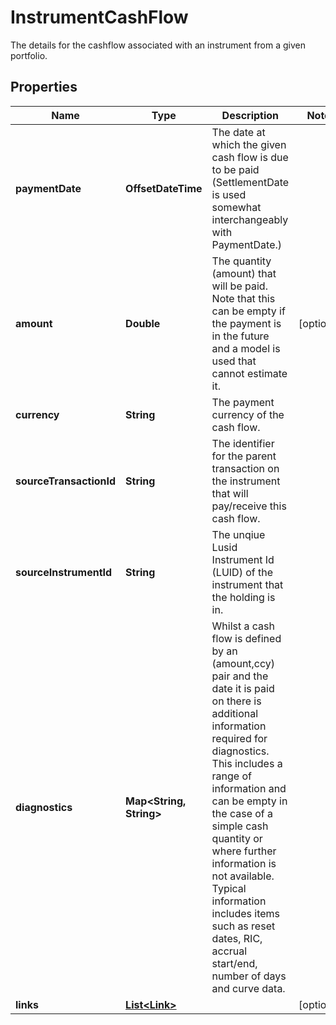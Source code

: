 

# InstrumentCashFlow

The details for the cashflow associated with an instrument from a given portfolio.

## Properties

Name | Type | Description | Notes
------------ | ------------- | ------------- | -------------
**paymentDate** | **OffsetDateTime** | The date at which the given cash flow is due to be paid (SettlementDate is used somewhat interchangeably with PaymentDate.) | 
**amount** | **Double** | The quantity (amount) that will be paid. Note that this can be empty if the payment is in the future and a model is used that cannot estimate it. |  [optional]
**currency** | **String** | The payment currency of the cash flow. | 
**sourceTransactionId** | **String** | The identifier for the parent transaction on the instrument that will pay/receive this cash flow. | 
**sourceInstrumentId** | **String** | The unqiue Lusid Instrument Id (LUID) of the instrument that the holding is in. | 
**diagnostics** | **Map&lt;String, String&gt;** | Whilst a cash flow is defined by an (amount,ccy) pair and the date it is paid on there is additional information required for diagnostics. This includes a range of information and can be empty in the case of a simple cash quantity or where further information is not available. Typical information includes items such as reset dates, RIC, accrual start/end, number of days and curve data. | 
**links** | [**List&lt;Link&gt;**](Link.md) |  |  [optional]



